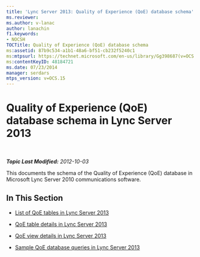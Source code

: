 ```yaml
---
title: 'Lync Server 2013: Quality of Experience (QoE) database schema'
ms.reviewer: 
ms.author: v-lanac
author: lanachin
f1.keywords:
- NOCSH
TOCTitle: Quality of Experience (QoE) database schema
ms:assetid: 87b9c534-a1b1-48a6-bf51-cb232f5240c1
ms:mtpsurl: https://technet.microsoft.com/en-us/library/Gg398687(v=OCS.15)
ms:contentKeyID: 48184721
ms.date: 07/23/2014
manager: serdars
mtps_version: v=OCS.15
---
```


<div data-xmlns="http://www.w3.org/1999/xhtml">

<div class="topic" data-xmlns="http://www.w3.org/1999/xhtml" data-msxsl="urn:schemas-microsoft-com:xslt" data-cs="https://msdn.microsoft.com/">

<div data-asp="https://msdn2.microsoft.com/asp">

# Quality of Experience (QoE) database schema in Lync Server 2013

</div>

<div id="mainSection">

<div id="mainBody">

<span> </span>

_**Topic Last Modified:** 2012-10-03_

This documents the schema of the Quality of Experience (QoE) database in Microsoft Lync Server 2010 communications software.

<div>

## In This Section

  - [List of QoE tables in Lync Server 2013](lync-server-2013-list-of-qoe-tables.md)

  - [QoE table details in Lync Server 2013](lync-server-2013-qoe-table-details.md)

  - [QoE view details in Lync Server 2013](lync-server-2013-qoe-view-details.md)

  - [Sample QoE database queries in Lync Server 2013](lync-server-2013-sample-qoe-database-queries.md)

</div>

</div>

<span> </span>

</div>

</div>

</div>

